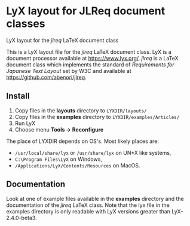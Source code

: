 # LyX layout for JLReq document classes
LyX layout for the *jlreq* LaTeX document class

This is a LyX layout file for the *jlreq* LaTeX document class. LyX is a document processor available at https://www.lyx.org/. *jlreq* is a LaTeX document class which implements the standard of *Requirements for Japanese Text Layout* set by W3C and available at https://github.com/abenori/jlreq.

## Install
1. Copy files in the **layouts** directory to `LYXDIR/layouts/`
2. Copy files in the **examples** directory to `LYXDIR/examples/Articles/`
3. Run LyX
4. Choose menu **Tools -> Reconfigure**

The place of LYXDIR depends on OS's. Most likely places are:
- `/usr/local/share/lyx` or `/usr/share/lyx` on UN\*X like systems,
- `C:\Program Files\LyX` on Windows, 
- `/Applications/LyX/Contents/Resources` on MacOS.

## Documentation
Look at one of example files available in the **examples** directory and the documentation of the *jlreq* LaTeX class. Note that the lyx file in the examples directory is only readable with LyX versions greater than LyX-2.4.0-beta3.
